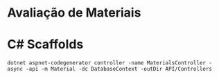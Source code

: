 # Avaliação de Materiais


# C# Scaffolds

`dotnet aspnet-codegenerator controller -name MaterialsController -async -api -m Material -dc DatabaseContext -outDir API/Controllers`
